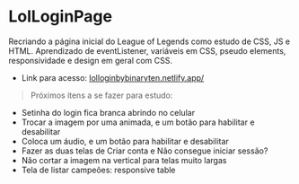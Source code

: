 # LolLoginPage
 Recriando a página inicial do League of Legends como estudo de CSS, JS e HTML. 
 Aprendizado de eventListener, variáveis em CSS, pseudo elements, responsividade e design em geral com CSS. 

- Link para acesso: [lolloginbybinaryten.netlify.app/ ](https://lollogin.binaryten.xyz/)

> Próximos itens a se fazer para estudo:
* Setinha do login fica branca abrindo no celular
* Trocar a imagem por uma animada, e um botão para habilitar e desabilitar
* Coloca um áudio, e um botão para habilitar e desabilitar
* Fazer as duas telas de Criar conta e Não consegue iniciar sessão?
* Não cortar a imagem na vertical para telas muito largas
* Tela de listar campeões: responsive table
